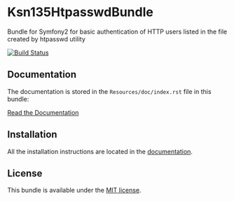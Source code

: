 Ksn135HtpasswdBundle
====================

Bundle for Symfony2 for basic authentication of HTTP users listed in the file created by htpasswd utility

[![Build Status](https://secure.travis-ci.org/ksn135/HtpasswdBundle.png?branch=master)](https://travis-ci.org/ksn135/HtpasswdBundle)

Documentation
-------------

The documentation is stored in the `Resources/doc/index.rst` file in this bundle:

[Read the Documentation](Resources/doc/index.rst)

Installation
------------

All the installation instructions are located in the [documentation](Resources/doc/index.rst).


License
-------

This bundle is available under the [MIT license](Resources/meta/LICENSE).


